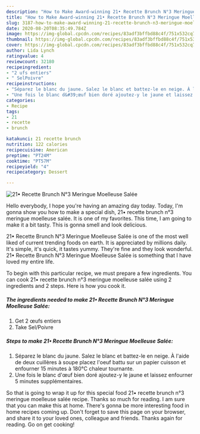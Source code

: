 ```yaml
---
description: "How to Make Award-winning 21• Recette Brunch N°3 Meringue Moelleuse Salée"
title: "How to Make Award-winning 21• Recette Brunch N°3 Meringue Moelleuse Salée"
slug: 3187-how-to-make-award-winning-21-recette-brunch-n3-meringue-moelleuse-salee
date: 2020-08-20T08:35:49.784Z
image: https://img-global.cpcdn.com/recipes/83adf3bffbd88c4f/751x532cq70/21•-recette-brunch-n3-meringue-moelleuse-salee-photo-principale-de-la-recette.jpg
thumbnail: https://img-global.cpcdn.com/recipes/83adf3bffbd88c4f/751x532cq70/21•-recette-brunch-n3-meringue-moelleuse-salee-photo-principale-de-la-recette.jpg
cover: https://img-global.cpcdn.com/recipes/83adf3bffbd88c4f/751x532cq70/21•-recette-brunch-n3-meringue-moelleuse-salee-photo-principale-de-la-recette.jpg
author: Lida Lynch
ratingvalue: 4
reviewcount: 32180
recipeingredient:
- "2 ufs entiers"
- " SelPoivre"
recipeinstructions:
- "Séparez le blanc du jaune. Salez le blanc et battez-le en neige. À l&#39;aide de deux cuillères à soupe placez l&#39;oeuf battu sur un papier cuisson et enfourner 15 minutes à 180°C chaleur tournante."
- "Une fois le blanc d&#39;œuf bien doré ajoutez-y le jaune et laissez enfourner 5 minutes supplémentaires."
categories:
- Recipe
tags:
- 21
- recette
- brunch

katakunci: 21 recette brunch 
nutrition: 122 calories
recipecuisine: American
preptime: "PT24M"
cooktime: "PT57M"
recipeyield: "4"
recipecategory: Dessert

---
```



![21• Recette Brunch N°3 Meringue Moelleuse Salée](https://img-global.cpcdn.com/recipes/83adf3bffbd88c4f/751x532cq70/21•-recette-brunch-n3-meringue-moelleuse-salee-photo-principale-de-la-recette.jpg)

Hello everybody, I hope you're having an amazing day today. Today, I'm gonna show you how to make a special dish, 21• recette brunch n°3 meringue moelleuse salée. It is one of my favorites. This time, I am going to make it a bit tasty. This is gonna smell and look delicious.

21• Recette Brunch N°3 Meringue Moelleuse Salée is one of the most well liked of current trending foods on earth. It is appreciated by millions daily. It's simple, it's quick, it tastes yummy. They're fine and they look wonderful. 21• Recette Brunch N°3 Meringue Moelleuse Salée is something that I have loved my entire life.




To begin with this particular recipe, we must prepare a few ingredients. You can cook 21• recette brunch n°3 meringue moelleuse salée using 2 ingredients and 2 steps. Here is how you cook it.

<!--inarticleads1-->

##### The ingredients needed to make 21• Recette Brunch N°3 Meringue Moelleuse Salée:

1. Get 2 œufs entiers
1. Take  Sel/Poivre




<!--inarticleads2-->

##### Steps to make 21• Recette Brunch N°3 Meringue Moelleuse Salée:

1. Séparez le blanc du jaune. Salez le blanc et battez-le en neige. À l&#39;aide de deux cuillères à soupe placez l&#39;oeuf battu sur un papier cuisson et enfourner 15 minutes à 180°C chaleur tournante.
1. Une fois le blanc d&#39;œuf bien doré ajoutez-y le jaune et laissez enfourner 5 minutes supplémentaires.




So that is going to wrap it up for this special food 21• recette brunch n°3 meringue moelleuse salée recipe. Thanks so much for reading. I am sure that you can make this at home. There's gonna be more interesting food in home recipes coming up. Don't forget to save this page on your browser, and share it to your loved ones, colleague and friends. Thanks again for reading. Go on get cooking!
